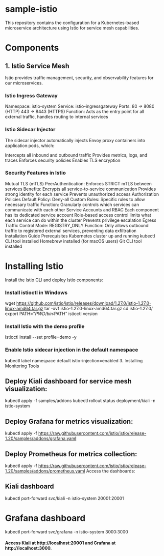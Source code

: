 # sample-istio
This repository contains the configuration for a Kubernetes-based microservice architecture using Istio for service mesh capabilities.

# Components
## 1. Istio Service Mesh
Istio provides traffic management, security, and observability features for our microservices.

### Istio Ingress Gateway
Namespace: istio-system
Service: istio-ingressgateway
Ports:
80 → 8080 (HTTP)
443 → 8443 (HTTPS)
Function: Acts as the entry point for all external traffic, handles routing to internal services
### Istio Sidecar Injector
The sidecar injector automatically injects Envoy proxy containers into application pods, which:

Intercepts all inbound and outbound traffic
Provides metrics, logs, and traces
Enforces security policies
Enables TLS encryption

### Security Features in Istio
Mutual TLS (mTLS)
PeerAuthentication: Enforces STRICT mTLS between services
Benefits:
Encrypts all service-to-service communication
Provides strong identity for each service
Prevents unauthorized access
Authorization Policies
Default Policy: Deny-all
Custom Rules: Specific rules to allow necessary traffic
Function: Granularly controls which services can communicate with each other
Service Accounts and RBAC
Each component has its dedicated service account
Role-based access control limits what each service can do within the cluster
Prevents privilege escalation
Egress Traffic Control
Mode: REGISTRY_ONLY
Function: Only allows outbound traffic to registered external services, preventing data exfiltration
Installation Guide
Prerequisites
Kubernetes cluster up and running
kubectl CLI tool installed
Homebrew installed (for macOS users)
Git CLI tool installed

# Installing Istio
Install the Istio CLI and deploy Istio components:

### Install istioctl in Windows
 wget https://github.com/istio/istio/releases/download/1.27.0/istio-1.27.0-linux-amd64.tar.gz
 tar -xvf istio-1.27.0-linux-amd64.tar.gz
 cd istio-1.27.0/
 export PATH="$PWD/bin:$PATH" 
 istioctl version

### Install Istio with the demo profile
istioctl install --set profile=demo -y

### Enable Istio sidecar injection in the default namespace
kubectl label namespace default istio-injection=enabled
3. Installing Monitoring Tools

## Deploy Kiali dashboard for service mesh visualization:

kubectl apply -f samples/addons
kubectl rollout status deployment/kiali -n istio-system

## Deploy Grafana for metrics visualization:

kubectl apply -f https://raw.githubusercontent.com/istio/istio/release-1.20/samples/addons/grafana.yaml
## Deploy Prometheus for metrics collection:

kubectl apply -f https://raw.githubusercontent.com/istio/istio/release-1.20/samples/addons/prometheus.yaml
Access the dashboards:

## Kiali dashboard
kubectl port-forward svc/kiali -n istio-system 20001:20001

# Grafana dashboard
kubectl port-forward svc/grafana -n istio-system 3000:3000

#### Access Kiali at http://localhost:20001 and Grafana at http://localhost:3000.
